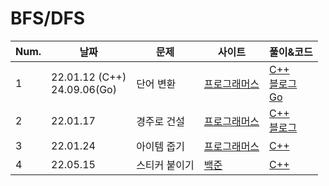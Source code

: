 # BFS/DFS

| Num. | 날짜                               | 문제      | 사이트                                                                | 풀이&코드                                                                           |
|------|----------------------------------|---------|--------------------------------------------------------------------|---------------------------------------------------------------------------------|
| 1    | 22.01.12 (C++)<br/> 24.09.06(Go) | 단어 변환   | [프로그래머스](https://programmers.co.kr/learn/courses/30/lessons/43163) | [C++](./단어변환.cpp)<br>[블로그](https://bba-dda.tistory.com/118)<br/>[Go](./단어변환.go) |
| 2    | 22.01.17                         | 경주로 건설  | [프로그래머스](https://programmers.co.kr/learn/courses/30/lessons/67259) | [C++](./경주로_건설.cpp)<br>[블로그](https://bba-dda.tistory.com/119)                   |
| 3    | 22.01.24                         | 아이템 줍기  | [프로그래머스](https://programmers.co.kr/learn/courses/30/lessons/87694) | [C++](./아이템줍기.cpp)                                                              |
| 4    | 22.05.15                         | 스티커 붙이기 | [백준](https://www.acmicpc.net/problem/18808)                        | [C++](./18808_%EC%8A%A4%ED%8B%B0%EC%BB%A4%EB%B6%99%EC%9D%B4%EA%B8%B0.cpp)       |